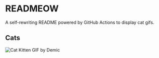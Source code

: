 # READMEOW

A self-rewriting README powered by GitHub Actions to display cat gifs.

## Cats

![Cat Kitten GIF by Demic](https://media4.giphy.com/media/3oriO0OEd9QIDdllqo/200.gif?cid=9acd02da772scvkxql9qdn5lsin80pojr6b8aacqhxs86t04&ep=v1_gifs_search&rid=200.gif&ct=g)
